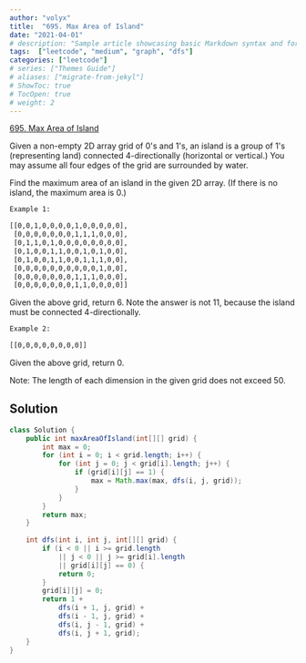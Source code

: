 ```yaml
---
author: "volyx"
title:  "695. Max Area of Island"
date: "2021-04-01"
# description: "Sample article showcasing basic Markdown syntax and formatting for HTML elements."
tags:  ["leetcode", "medium", "graph", "dfs"]
categories: ["leetcode"]
# series: ["Themes Guide"]
# aliases: ["migrate-from-jekyl"]
# ShowToc: true
# TocOpen: true
# weight: 2
---
```


[695. Max Area of Island](https://leetcode.com/problems/max-area-of-island/)

Given a non-empty 2D array grid of 0's and 1's, an island is a group of 1's (representing land) connected 4-directionally (horizontal or vertical.) You may assume all four edges of the grid are surrounded by water.

Find the maximum area of an island in the given 2D array. (If there is no island, the maximum area is 0.)

```txt
Example 1:

[[0,0,1,0,0,0,0,1,0,0,0,0,0],
 [0,0,0,0,0,0,0,1,1,1,0,0,0],
 [0,1,1,0,1,0,0,0,0,0,0,0,0],
 [0,1,0,0,1,1,0,0,1,0,1,0,0],
 [0,1,0,0,1,1,0,0,1,1,1,0,0],
 [0,0,0,0,0,0,0,0,0,0,1,0,0],
 [0,0,0,0,0,0,0,1,1,1,0,0,0],
 [0,0,0,0,0,0,0,1,1,0,0,0,0]]
 ```

Given the above grid, return 6. Note the answer is not 11, because the island must be connected 4-directionally.

```txt
Example 2:

[[0,0,0,0,0,0,0,0]]
```

Given the above grid, return 0.

Note: The length of each dimension in the given grid does not exceed 50.

## Solution

```java
class Solution {
    public int maxAreaOfIsland(int[][] grid) {
        int max = 0;
        for (int i = 0; i < grid.length; i++) {
            for (int j = 0; j < grid[i].length; j++) {
                if (grid[i][j] == 1) {
                    max = Math.max(max, dfs(i, j, grid));
                }
            }
        }
        return max;
    }
    
    int dfs(int i, int j, int[][] grid) {
        if (i < 0 || i >= grid.length 
            || j < 0 || j >= grid[i].length 
            || grid[i][j] == 0) {
            return 0;
        }
        grid[i][j] = 0;
        return 1 + 
            dfs(i + 1, j, grid) + 
            dfs(i - 1, j, grid) + 
            dfs(i, j - 1, grid) + 
            dfs(i, j + 1, grid);
    }
}
```
